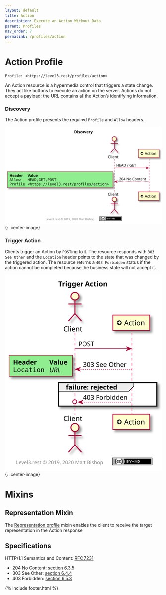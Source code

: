 ```yaml
---
layout: default
title: Action
description: Execute an Action Without Data
parent: Profiles
nav_order: 7
permalink: /profiles/action
---
```

# Action Profile

```
Profile: <https://level3.rest/profiles/action>
```

An Action resource is a hypermedia control that triggers a state change. They act like buttons to execute an action on the server. Actions do not accept a payload; the URL contains all the Action’s identifying information.

### Discovery

The Action profile presents the required `Profile` and `Allow` headers.

![](action/discovery.svg){: .center-image}

### Trigger Action

Clients trigger an Action by `POST`ing to it. The resource responds with `303 See Other` and the `Location` header points to the state that was changed by the triggered action. The resource returns a `403 Forbidden` status if the action cannot be completed because the business state will not accept it.

![](action/trigger.svg){: .center-image}

# Mixins

## Representation Mixin

The [Representation profile](representation.md) mixin enables the client to receive the target representation in the Action response.

## Specifications

HTTP/1.1 Semantics and Content: [RFC 7231](https://tools.ietf.org/html/rfc7231)

- 204 No Content: [section 6.3.5](https://tools.ietf.org/html/rfc7231#section-6.3.5)
- 303 See Other: [section 6.4.4](https://tools.ietf.org/html/rfc7231#section-6.4.4)
- 403 Forbidden: [section 6.5.3](https://tools.ietf.org/html/rfc7231#section-6.5.3)


{% include footer.html %}
